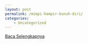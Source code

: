 ```yaml
---
layout: post
permalink: /mimpi-hampir-bunuh-diri/
categories:
    - Uncategorized
---
```


[Baca Selengkapnya](/09)